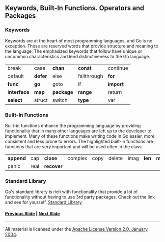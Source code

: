 ## Keywords, Built-In Functions. Operators and Packages

### Keywords
Keywords are at the heart of most programming languages, and Go is no exception. These are reserved words that provide structure and meaning to the language. The emphasized keywords that follow have unique or uncommon characteristics and lend distinctiveness to the Go language.

<table>
<tr><td>break</td><td>case</td><td><b>chan</b></td><td><b>const</b></td><td>continue</td></tr>
<tr><td>default</td><td><b>defer</b></td><td>else</td><td>fallthrough</td><td><b>for</b></td></tr>
<tr><td><b>func</b></td><td><b>go</b></td><td>goto</td><td>if</td><td><b>import</b></td></tr>
<tr><td><b>interface</b></td><td><b>map</b></td><td><b>package</b></td><td><b>range</b></td><td>return</td></tr>
<tr><td><b>select</b></td><td>struct</td><td>switch</td><td><b>type</b></td><td>var</td></tr>
</table>

### Built-In Functions
Built-in functions enhance the programming language by providing functionality that in many other languages are left up to the developer to implement. Many of these functions make writing code in Go easier, more consistent and less prone to errors. The highlighted built-in functions are functions that are very important and will be used often in the class.

<table>
<tr><td><b>append</b></td><td>cap</td><td><b>close</b></td><td>complex</td><td>copy</td><td>delete</td><td>imag</td><td><b>len</b></td><td><b>make</b></td><td>new</td></tr>
<tr><td>panic</td><td>real</td><td><b>recover</b></td><td colspan="7"></td></tr>
</table>

### Standard Library
Go's standard library is rich with functionality that provide a lot of functionality without having to use 3rd party packages. Check out the link and see for yourself. [Standard Library](http://golang.org/pkg/)

#### [Previous Slide](slide2.md) | [Next Slide](slide4.md)
___
All material is licensed under the [Apache License Version 2.0, January 2004](http://www.apache.org/licenses/LICENSE-2.0).

